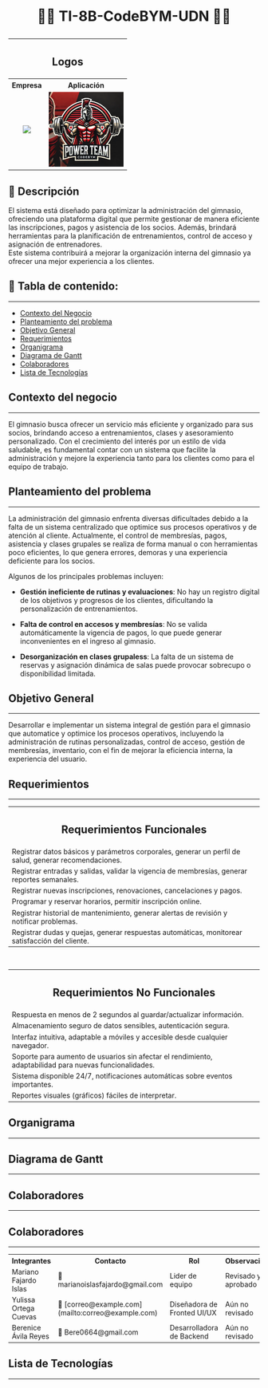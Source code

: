 # <p align="center"> :man_technologist: <strong>TI-8B-CodeBYM-UDN</strong>  :woman_technologist:    </p>

<table align="center">
  <tr>
    <th colspan="2" align="center"><h2>Logos</h2></th>
  </tr>
  <tr>
    <th>Empresa</th>
    <th>Aplicación</th>
  </tr>
  <tr>
    <td align="center">
      <img src="https://i.postimg.cc/d0XFvMfN/Imagen-de-Whats-App-2025-01-21-a-las-20-15-13-b426ade9.jpg" width="150"/>
    </td>
    <td align="center">
      <img src="/img/gymBYM.webp" width="150"/>
    </td>
  </tr>
</table>

##   :page_with_curl:      Descripción  

El sistema está diseñado para optimizar la administración del gimnasio, ofreciendo una plataforma digital que permite gestionar de manera eficiente las inscripciones, pagos y asistencia de los socios. Además, brindará herramientas para la planificación de entrenamientos, control de acceso y asignación de entrenadores. <br>
Este sistema contribuirá a mejorar la organización interna del gimnasio ya ofrecer una mejor experiencia a los clientes.

##  :open_file_folder:        Tabla de contenido:
---

- [Contexto del Negocio](#Contexto-del-negocio)
- [Planteamiento del problema](#Planteamiento-del-problema)
- [Objetivo General](#Objetivo-General)
- [Requerimientos](#Requerimientos)
- [Organigrama](#Organigrama)
- [Diagrama de Gantt](#Diagrama-de-Gantt)
- [Colaboradores](#Colaboradores)
- [Lista de Tecnologías](#Lista-de-Tecnologías)


## Contexto del negocio
---
El gimnasio busca ofrecer un servicio más eficiente y organizado para sus socios, brindando acceso a entrenamientos, clases y asesoramiento personalizado. Con el crecimiento del interés por un estilo de vida saludable, es fundamental contar con un sistema que facilite la administración y mejore la experiencia tanto para los clientes como para el equipo de trabajo.

## Planteamiento del problema
---
La administración del gimnasio enfrenta diversas dificultades debido a la falta de un sistema centralizado que optimice sus procesos operativos y de atención al cliente. Actualmente, el control de membresías, pagos, asistencia y clases grupales se realiza de forma manual o con herramientas poco eficientes, lo que genera errores, demoras y una experiencia deficiente para los socios.

Algunos de los principales problemas incluyen:

  - **Gestión ineficiente de rutinas y evaluaciones**: No hay un registro digital de los objetivos y progresos de los clientes, dificultando la personalización de entrenamientos.
    
  - **Falta de control en accesos y membresías**: No se valida automáticamente la vigencia de pagos, lo que puede generar inconvenientes en el ingreso al gimnasio.
   
  - **Desorganización en clases grupaless**: La falta de un sistema de reservas y asignación dinámica de salas puede provocar sobrecupo o disponibilidad limitada.
 

## Objetivo General
---
Desarrollar e implementar un sistema integral de gestión para el gimnasio que automatice y optimice los procesos operativos, incluyendo la administración de rutinas personalizadas, control de acceso, gestión de membresías, inventario, con el fin de mejorar la eficiencia interna, la experiencia del usuario.

## Requerimientos 
---
<table align="center">
  <tr>
    <th colspan="2" align="center"><h2>Requerimientos Funcionales</h2></th>
  </tr>
  <tr> <td>Registrar datos básicos y parámetros corporales, generar un perfil de salud, generar recomendaciones.</td> </tr>
  <tr> <td>Registrar entradas y salidas, validar la vigencia de membresías, generar reportes semanales.</td> </tr>
  <tr> <td>Registrar nuevas inscripciones, renovaciones, cancelaciones y pagos.</td> </tr>
  <tr> <td>Programar y reservar horarios, permitir inscripción online.</td> </tr>
  <tr> <td>Registrar historial de mantenimiento, generar alertas de revisión y notificar problemas.</td> </tr>
  <tr> <td>Registrar dudas y quejas, generar respuestas automáticas, monitorear satisfacción del cliente.</td> </tr>
</table>

<br>

<table align="center">
  <tr>
    <th colspan="2" align="center"><h2>Requerimientos No Funcionales</h2></th>
  </tr>
  <tr> <td>Respuesta en menos de 2 segundos al guardar/actualizar información.</td> </tr>
  <tr> <td>Almacenamiento seguro de datos sensibles, autenticación segura.</td> </tr>
  <tr> <td>Interfaz intuitiva, adaptable a móviles y accesible desde cualquier navegador.</td> </tr>
  <tr> <td>Soporte para aumento de usuarios sin afectar el rendimiento, adaptabilidad para nuevas funcionalidades.</td> </tr>
  <tr> <td>Sistema disponible 24/7, notificaciones automáticas sobre eventos importantes.</td> </tr>
  <tr> <td>Reportes visuales (gráficos) fáciles de interpretar.</td> </tr>
</table>


## Organigrama
---

## Diagrama de Gantt
---

## Colaboradores
---
## Colaboradores
---

<table align="center">
  <tr>
    <th>Integrantes</th>
    <th>Contacto</th>
    <th>Rol</th>
    <th>Observaciones</th>
  </tr>
  <tr>
    <td>Mariano Fajardo Islas</td>
    <td>📧 marianoislasfajardo@gmail.com</td>
    <td>Lider de equipo</td>
    <td>Revisado y aprobado</td>
  </tr>
  <tr>
    <td>Yulissa Ortega Cuevas</td>
    <td>📧 [correo@example.com](mailto:correo@example.com)</td>
    <td>Diseñadora de Fronted UI/UX</td>
    <td>Aún no revisado</td>
  </tr>
  <tr>
    <td>Berenice Ávila Reyes</td>
    <td>📧 Bere0664@gmail.com</td>
    <td>Desarrolladora de Backend</td>
    <td>Aún no revisado</td>
  </tr>
</table>



## Lista de Tecnologías 
---

